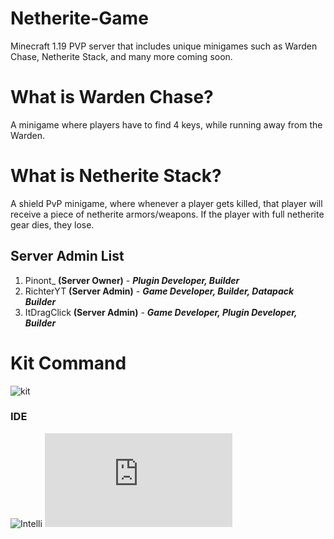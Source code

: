 # **Netherite-Game**
Minecraft 1.19 PVP server that includes unique minigames such as Warden Chase, Netherite Stack, and many more coming soon.

# What is Warden Chase?

A minigame where players have to find 4 keys, while running away from the Warden.

# What is Netherite Stack?

A shield PvP minigame, where whenever a player gets killed, that player will receive a piece of netherite armors/weapons.
If the player with full netherite gear dies, they lose.

## Server Admin List

1. Pinont_ **(Server Owner)** - __*Plugin Developer, Builder*__
2. RichterYT **(Server Admin)** - __*Game Developer, Builder, Datapack Builder*__
3. ItDragClick **(Server Admin)** - __*Game Developer, Plugin Developer, Builder*__

# Kit Command

![kit](https://github.com/NetheriteGame/.github/blob/main/profile/Kit_Overview.gif)

### IDE

![Intelli](https://img.shields.io/badge/IntelliJ_IDEA-000000.svg?style=for-the-badge&logo=intellij-idea&logoColor=white)
![size](https://badge-size.herokuapp.com/NetheriteGame/Netherite-Game/main/dev/target/Minigame-1.0.8-SNAPSHOT.jar)

